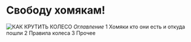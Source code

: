 #  Свободу хомякам!
![КАК КРУТИТЬ КОЛЕСО](https://netology.ru)
*Оглавление*
1 Хомяки кто они есть и откуда пошли
2 Правила колеса
3 Прочее